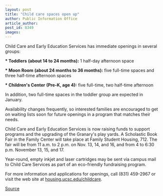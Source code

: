 ```yaml
---
layout: post
title: "Child care spaces open up"
author: Public Information Office
article_author: 
post_id: 8349
images:
---
```


<a name="content" id="content"></a>
<p>
  Child Care and Early Education Services has immediate openings in several groups:
</p>
<p>
  <strong>* Toddlers</strong> <strong>(about 14 to 24 months):</strong> 1 half-day afternoon space
</p>
<p>
  <strong>* Moon Room</strong> <strong>(about 24 months to 36 months):</strong> five full-time spaces and three half-time afternoon spaces
</p>
<p>
  <strong>* Children's Center</strong> <strong>(Pre-K, age 4):</strong> five full-time, two half-time afternoon
</p>
<p>
  In addition, two full-time spaces in the toddler group are expected in January.
</p>
<p>
  Availability changes frequently, so interested families are encouraged to get on waiting lists soon for future openings in a program that matches their needs.
</p>
<p>
  Child Care and Early Education Services is now raising funds to support programs and the upgrading of the Granary's play yards. A Scholastic Book Fair in the Family Center will take place at Family Student Housing, 712. The fair will be from 11 a.m. to 2 p.m. on Nov. 13, 14, and 16, and from 4 to 6:30 p.m. November 13, 15, and 17.
</p>
<p>
  Year-round, empty inkjet and laser cartridges may be sent via campus mail to Child Care Services as part of an eco-friendly fundraising program.
</p>
<p>
  For more information and applications for openings, call (831) 459-2967 or visit the web site at <a href="http://www.housing.ucsc.edu/childcare">housing.ucsc.edu/childcare</a>.
</p>
<p><a href="http://www1.ucsc.edu/currents/06-07/10-30/brief-daycare.asp" title="Permalink to brief-daycare">Source</a></p>
